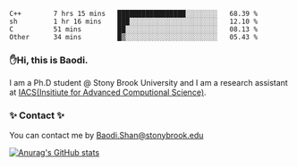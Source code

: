 <!--START_SECTION:waka-->

```text
C++        7 hrs 15 mins   █████████████████░░░░░░░░   68.39 %
sh         1 hr 16 mins    ███░░░░░░░░░░░░░░░░░░░░░░   12.10 %
C          51 mins         ██░░░░░░░░░░░░░░░░░░░░░░░   08.13 %
Other      34 mins         █▒░░░░░░░░░░░░░░░░░░░░░░░   05.43 %
```

<!--END_SECTION:waka-->

### ✋Hi, this is Baodi. 

I am a Ph.D student @ Stony Brook University and I am a research assistant at [IACS(Insitiute for Advanced Computional Science)](https://iacs.stonybrook.edu/).

### ✨ Contact ✨

You can contact me by [Baodi.Shan@stonybrook.edu](mailto:Baodi.Shan@stonybrook.edu)

[![Anurag's GitHub stats](https://github-readme-stats.vercel.app/api?username=lwshanbd&theme=jolly&show_icons=true&count_private=true&include_all_commits=true)](https://github.com/anuraghazra/github-readme-stats)



<!--
**lwshanbd/lwshanbd** is a ✨ _special_ ✨ repository because its `README.md` (this file) appears on your GitHub profile.

Here are some ideas to get you started:

- 🔭 I’m currently working on ...
- 🌱 I’m currently learning ...
- 👯 I’m looking to collaborate on ...
- 🤔 I’m looking for help with ...
- 💬 Ask me about ...
- 📫 How to reach me: ...
- 😄 Pronouns: ...
- ⚡ Fun fact: ...
-->
